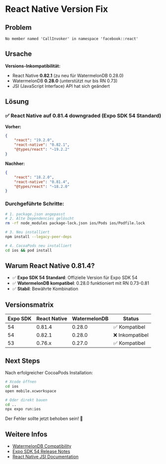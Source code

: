 # React Native Version Fix

## Problem

```
No member named 'CallInvoker' in namespace 'facebook::react'
```

## Ursache

**Versions-Inkompatibilität:**

-   React Native **0.82.1** (zu neu für WatermelonDB 0.28.0)
-   WatermelonDB **0.28.0** (unterstützt nur bis RN 0.73)
-   JSI (JavaScript Interface) API hat sich geändert

## Lösung

### ✅ React Native auf 0.81.4 downgraded (Expo SDK 54 Standard)

**Vorher:**

```json
{
    "react": "19.2.0",
    "react-native": "0.82.1",
    "@types/react": "~19.2.2"
}
```

**Nachher:**

```json
{
    "react": "18.2.0",
    "react-native": "0.81.4",
    "@types/react": "~18.2.0"
}
```

### Durchgeführte Schritte:

```bash
# 1. package.json angepasst
# 2. Alte Dependencies gelöscht
rm -rf node_modules package-lock.json ios/Pods ios/Podfile.lock

# 3. Neu installiert
npm install --legacy-peer-deps

# 4. CocoaPods neu installiert
cd ios && pod install
```

## Warum React Native 0.81.4?

-   ✅ **Expo SDK 54 Standard**: Offizielle Version für Expo SDK 54
-   ✅ **WatermelonDB kompatibel**: 0.28.0 funktioniert mit RN 0.73-0.81
-   ✅ **Stabil**: Bewährte Kombination

## Versionsmatrix

| Expo SDK | React Native | WatermelonDB | Status          |
| -------- | ------------ | ------------ | --------------- |
| 54       | 0.81.4       | 0.28.0       | ✅ Kompatibel   |
| 54       | 0.82.1       | 0.28.0       | ❌ Inkompatibel |
| 53       | 0.76.x       | 0.27.0       | ✅ Kompatibel   |

## Next Steps

Nach erfolgreicher CocoaPods Installation:

```bash
# Xcode öffnen
cd ios
open mobile.xcworkspace

# Oder direkt bauen
cd ..
npx expo run:ios
```

Der Fehler sollte jetzt behoben sein! 🎉

## Weitere Infos

-   [WatermelonDB Compatibility](https://github.com/Nozbe/WatermelonDB/blob/master/package.json)
-   [Expo SDK 54 Release Notes](https://expo.dev/changelog/2025/02-06-sdk-54)
-   [React Native JSI Documentation](https://reactnative.dev/docs/the-new-architecture/cxx-cxxturbomodules)
